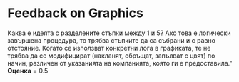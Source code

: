 # Feedback on Graphics #
Каква е идеята с разделените стъпки между 1 и 5?
Ако това е логически завършена процедура, то трябва стъпките да са събрани и с равно отстояние.
Когато се използват конкретни лога в графиката, те не трябва да се модифицират (накланят, обръщат, запълват с цвят) по начин, различен от указанията на компанията, която ги е предоставила."
**Оценка** = 0.5 

